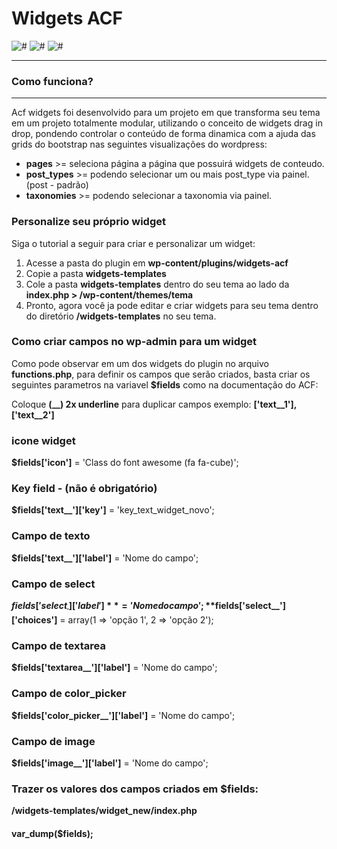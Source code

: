 # Widgets ACF
![#](https://img.shields.io/badge/release-v1.0.0-blue.svg?style=flat-square)
![#](https://img.shields.io/badge/Front--end-50%25-brightgreen.svg?style=flat-square)
![#](https://img.shields.io/badge/Back--end-90%25-yellow.svg?style=flat-square)

---
### Como funciona?
---

Acf widgets foi desenvolvido para um projeto em que transforma seu tema em um projeto totalmente modular, utilizando o conceito de widgets drag in drop, pondendo controlar o conteúdo de forma dinamica com a ajuda das grids do bootstrap nas seguintes visualizações do wordpress:

* **pages** >= seleciona página a página que possuirá widgets de conteudo.
* **post_types** >= podendo selecionar um ou mais post_type via painel. (post - padrão)
* **taxonomies** >= podendo selecionar a taxonomia via painel.


### Personalize seu próprio widget

Siga o tutorial a seguir para criar e personalizar um widget:

1. Acesse a pasta do plugin em **wp-content/plugins/widgets-acf**
2. Copie a pasta **widgets-templates**
3. Cole a pasta **widgets-templates** dentro do seu tema ao lado da **index.php > /wp-content/themes/tema**
4. Pronto, agora você ja pode editar e criar widgets para seu tema dentro do diretório **/widgets-templates** no seu tema.

### Como criar campos no wp-admin para um widget
Como pode observar em um dos widgets do plugin no arquivo **functions.php**, para definir os campos que serão criados, basta criar os seguintes parametros na variavel **$fields** como na documentação do ACF:

Coloque **(__) 2x underline** para duplicar campos exemplo: **['text__1'], ['text__2']**


### icone widget
**$fields['icon']** = 'Class do font awesome (fa fa-cube)';



### Key field - (não é obrigatório)
**$fields['text__']['key']** = 'key_text_widget_novo'; 



### Campo de texto
**$fields['text__']['label']** = 'Nome do campo';



### Campo de select
**$fields['select__']['label']** = 'Nome do campo';
**$fields['select__']['choices']** = array(1 => 'opção 1', 2 => 'opção 2');



### Campo de textarea
**$fields['textarea__']['label']** = 'Nome do campo';


### Campo de color_picker
**$fields['color_picker__']['label']** = 'Nome do campo';



### Campo de image
**$fields['image__']['label']** = 'Nome do campo';



### Trazer os valores dos campos criados em $fields:


**/widgets-templates/widget_new/index.php**
#### var_dump(**$fields**);
